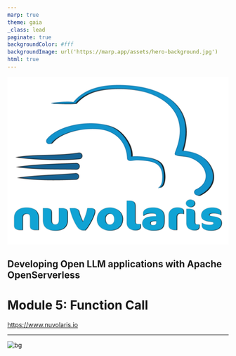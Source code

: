 ```yaml
---
marp: true
theme: gaia
_class: lead
paginate: true
backgroundColor: #fff
backgroundImage: url('https://marp.app/assets/hero-background.jpg')
html: true
---
```


![bg left:40% 80%](./logo-full-transparent.png)

## Developing Open LLM applications with Apache OpenServerless 
# Module 5: Function Call

https://www.nuvolaris.io

---

![bg](https://fakeimg.pl/350x200/ff0000,0/000?text=Agenda&retina=1)


